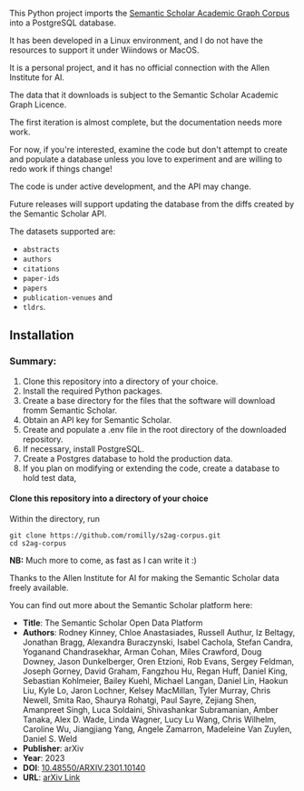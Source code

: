 This Python project imports the [Semantic Scholar Academic Graph Corpus]() into a PostgreSQL database.

It has been developed in a Linux environment, and I do not have the resources to support it under Wiindows or MacOS.

It is a personal project, and it has no official connection with the Allen Institute for AI.

The data that it downloads is subject to the Semantic Scholar Academic Graph Licence.

The first iteration is almost complete, but the documentation needs more work.

For now, if you're interested, examine the code but don't attempt to create and populate a database
unless you love to experiment and are willing to redo work if things change!

The code is under active development, and the API may change.

Future releases will support updating the database from the diffs created by the Semantic Scholar API. 

The datasets supported are:
- `abstracts`
- `authors`
- `citations`
- `paper-ids`
- `papers`
- `publication-venues` and 
- `tldrs`.



## Installation

### Summary:

1. Clone this repository into a directory of your choice.
2. Install the required Python packages.
2. Create a base directory for the files that the software will download fromm Semantic Scholar.
3. Obtain an API key for Semantic Scholar.
3. Create and populate a .env file in the root directory of the downloaded repository.
4. If necessary, install PostgreSQL.
5. Create a Postgres database to hold the production data.
6. If you plan on modifying or extending the code, create a database to hold test data,

#### Clone this repository into a directory of your choice

Within the directory, run

```shell
git clone https://github.com/romilly/s2ag-corpus.git
cd s2ag-corpus
```

**NB:** Much more to come, as fast as I can write it :)

Thanks to the Allen Institute for AI for making the Semantic Scholar data freely available.

You can find out more about the Semantic Scholar platform here:

- **Title**: The Semantic Scholar Open Data Platform
- **Authors**: Rodney Kinney, Chloe Anastasiades, Russell Authur, Iz Beltagy, Jonathan Bragg, Alexandra Buraczynski, Isabel Cachola, Stefan Candra, Yoganand Chandrasekhar, Arman Cohan, Miles Crawford, Doug Downey, Jason Dunkelberger, Oren Etzioni, Rob Evans, Sergey Feldman, Joseph Gorney, David Graham, Fangzhou Hu, Regan Huff, Daniel King, Sebastian Kohlmeier, Bailey Kuehl, Michael Langan, Daniel Lin, Haokun Liu, Kyle Lo, Jaron Lochner, Kelsey MacMillan, Tyler Murray, Chris Newell, Smita Rao, Shaurya Rohatgi, Paul Sayre, Zejiang Shen, Amanpreet Singh, Luca Soldaini, Shivashankar Subramanian, Amber Tanaka, Alex D. Wade, Linda Wagner, Lucy Lu Wang, Chris Wilhelm, Caroline Wu, Jiangjiang Yang, Angele Zamarron, Madeleine Van Zuylen, Daniel S. Weld
- **Publisher**: arXiv
- **Year**: 2023
- **DOI**: [10.48550/ARXIV.2301.10140](https://doi.org/10.48550/arxiv.2301.10140)
- **URL**: [arXiv Link](https://arxiv.org/abs/2301.10140)
